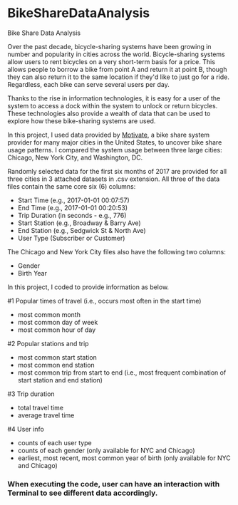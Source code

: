 # BikeShareDataAnalysis
Bike Share Data Analysis

Over the past decade, bicycle-sharing systems have been growing in number and popularity in cities across the world. Bicycle-sharing systems allow users to rent bicycles on a very short-term basis for a price. This allows people to borrow a bike from point A and return it at point B, though they can also return it to the same location if they'd like to just go for a ride. Regardless, each bike can serve several users per day.

Thanks to the rise in information technologies, it is easy for a user of the system to access a dock within the system to unlock or return bicycles. These technologies also provide a wealth of data that can be used to explore how these bike-sharing systems are used.

In this project, I used data provided by <a href="https://www.motivateco.com/">Motivate</a>, a bike share system provider for many major cities in the United States, to uncover bike share usage patterns. I compared the system usage between three large cities: Chicago, New York City, and Washington, DC.

Randomly selected data for the first six months of 2017 are provided for all three cities in 3 attached  datasets in .csv extension. All three of the data files contain the same core six (6) columns:
<ul>
<li>Start Time (e.g., 2017-01-01 00:07:57)</li>
<li>End Time (e.g., 2017-01-01 00:20:53)</li>
<li>Trip Duration (in seconds - e.g., 776)</li>
<li>Start Station (e.g., Broadway & Barry Ave)</li>
<li>End Station (e.g., Sedgwick St & North Ave)</li>
<li>User Type (Subscriber or Customer)</li>
</ul>

The Chicago and New York City files also have the following two columns:
<ul>
<li>Gender</li>
<li>Birth Year</li>
</ul>

In this project, I coded to provide information as below.

#1 Popular times of travel (i.e., occurs most often in the start time)
<ul>
  <li>most common month</li>
  <li>most common day of week</li>
  <li>most common hour of day</li>
</ul>

#2 Popular stations and trip
<ul>
  <li>most common start station</li>
  <li>most common end station</li>
  <li>most common trip from start to end (i.e., most frequent combination of start station and end station)</li>
</ul>

#3 Trip duration
<ul>
  <li>total travel time</li>
  <li>average travel time</li>
</ul>

#4 User info
<ul>
  <li>counts of each user type</li>
  <li>counts of each gender (only available for NYC and Chicago)</li>
  <li>earliest, most recent, most common year of birth (only available for NYC and Chicago)</li>
</ul>

<h3>
When executing the code, user can have an interaction with Terminal to see different data accordingly.
</h3>

